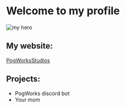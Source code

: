 # Welcome to my profile
![my hero](https://www.azquotes.com/picture-quotes/quote-for-me-to-say-i-wasn-t-a-genius-i-d-just-be-lying-to-you-and-to-myself-kanye-west-86-97-06.jpg)


## My website:
[PogWorksStudios](https://soulyzero.github.io/)

## Projects:
* PogWorks discord bot
* Your mom
